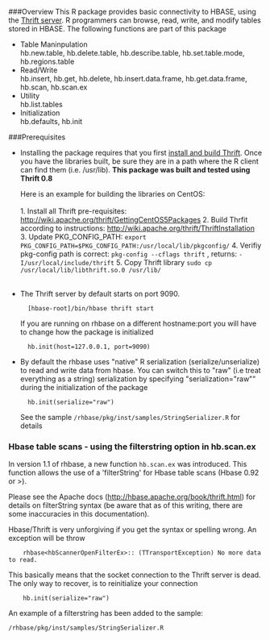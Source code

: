 ###Overview
This R package provides basic connectivity to HBASE, using the [Thrift server](http://thrift.apache.org/). R programmers can browse, read, write, and modify tables stored in HBASE. The following functions are part of this package

* Table Maninpulation <br>
        hb.new.table, hb.delete.table, hb.describe.table, hb.set.table.mode, hb.regions.table
* Read/Write <br>
        hb.insert, hb.get, hb.delete, hb.insert.data.frame, hb.get.data.frame, hb.scan, hb.scan.ex
* Utility <br>
        hb.list.tables
* Initialization <br>
        hb.defaults, hb.init

###Prerequisites
* Installing the package requires that you first [install and build Thrift](http://wiki.apache.org/thrift/ThriftInstallation).  Once you have the libraries built, be sure they are in a path where the R client can find them  (i.e. /usr/lib).  <b>This package was built and tested using Thrift 0.8</b>

    Here is an example for building the libraries on CentOS:
       <br><br>
       1.  Install all Thrift pre-requisites:   http://wiki.apache.org/thrift/GettingCentOS5Packages
       2.  Build Thrfit according to instructions:  http://wiki.apache.org/thrift/ThriftInstallation
       3.  Update PKG_CONFIG_PATH:  `export PKG_CONFIG_PATH=$PKG_CONFIG_PATH:/usr/local/lib/pkgconfig/`
       4.  Verifiy pkg-config path is correct:   `pkg-config --cflags thrift`    ,  returns:    `-I/usr/local/include/thrift`
       5.  Copy Thrift library  `sudo cp /usr/local/lib/libthrift.so.0 /usr/lib/`
       <br><br>
* The Thrift server by default starts on port 9090.

        [hbase-root]/bin/hbase thrift start

     If you are running on rhbase on a different hostname:port you will have to change how the package is initialized

        hb.init(host=127.0.0.1, port=9090)
* By default the rhbase uses "native" R serialization (serialize/unserialize) to read and write data from hbase.  You can switch this to "raw" (i.e treat everything as a string) serialization by specifying "serialization="raw"" during the initialization of the package

        hb.init(serialize="raw")

     See the sample `/rhbase/pkg/inst/samples/StringSerializer.R` for details
 
### Hbase table scans - using the filterstring option in hb.scan.ex
In version 1.1 of rhbase, a new function `hb.scan.ex` was introduced.  This function allows the use of a 'filterString' for Hbase table scans (Hbase 0.92 or >).  

Please see the Apache docs (http://hbase.apache.org/book/thrift.html) for details on filterString syntax (be aware that as of this writing, there are some inaccuracies in this documentation).   

Hbase/Thrift is very unforgiving if you get the syntax or spelling wrong.  An exception will be throw 

        rhbase<hbScannerOpenFilterEx>:: (TTransportException) No more data to read.

This basically means that the socket connection to the Thrift server is dead.  The only way to recover, is to reinitialize your connection

        hb.init(serialize="raw")

An example of a filterstring has been added to the sample:

   `/rhbase/pkg/inst/samples/StringSerializer.R` 


